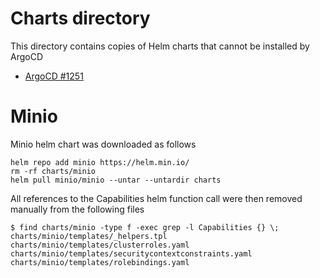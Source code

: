 
# Charts directory

This directory contains copies of Helm charts that cannot be installed by ArgoCD

* [ArgoCD #1251](https://github.com/argoproj/argo-cd/issues/1251)

# Minio

Minio helm chart was downloaded as follows

```
helm repo add minio https://helm.min.io/
rm -rf charts/minio
helm pull minio/minio --untar --untardir charts
```

All references to the Capabilities helm function call were then removed manually from the following files

```
$ find charts/minio -type f -exec grep -l Capabilities {} \;
charts/minio/templates/_helpers.tpl
charts/minio/templates/clusterroles.yaml
charts/minio/templates/securitycontextconstraints.yaml
charts/minio/templates/rolebindings.yaml
```

